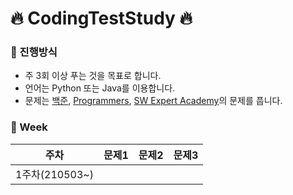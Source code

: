 # 🔥 CodingTestStudy 🔥

### 🌈 진행방식

- 주 3회 이상 푸는 것을 목표로 합니다.
- 언어는 Python 또는 Java를 이용합니다.
- 문제는 [백준](https://www.acmicpc.net/), [Programmers](https://programmers.co.kr/), [SW Expert Academy](https://swexpertacademy.com/main/main.do)의 문제를 풉니다.

### 📅 Week

|주차|문제1|문제2|문제3|
|:-----:|:-----:|:-----:|:-----:|
|1주차(210503~)||||
